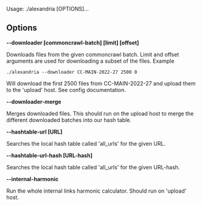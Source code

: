 Usage: ./alexandria [OPTIONS]...

## Options

**--downloader [commoncrawl-batch] [limit] [offset]**

Downloads files from the given commoncrawl batch. Limit and offset arguments are used for downloading a subset of the files. Example
```
./alexandria --downloader CC-MAIN-2022-27 2500 0
```
Will download the first 2500 files from CC-MAIN-2022-27 and upload them to the 'upload' host. See config documentation.

**--downloader-merge**

Merges downloaded files. This should run on the upload host to merge the different downloaded batches into our hash table.

**--hashtable-url [URL]**

Searches the local hash table called 'all_urls' for the given URL.

**--hashtable-url-hash [URL-hash]**

Searches the local hash table called 'all_urls' for the given URL-hash.

**--internal-harmonic**

Run the whole internal links harmonic calculator. Should run on 'upload' host.

